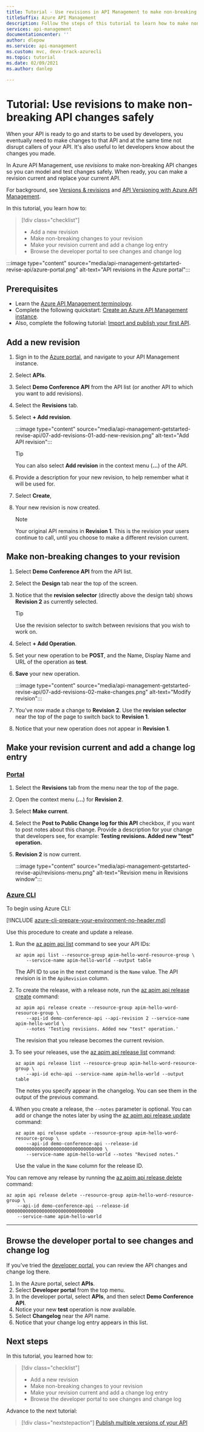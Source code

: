 ```yaml
---
title: Tutorial - Use revisions in API Management to make non-breaking API changes safely 
titleSuffix: Azure API Management
description: Follow the steps of this tutorial to learn how to make non-breaking changes using revisions in API Management.
services: api-management
documentationcenter: ''
author: dlepow
ms.service: api-management
ms.custom: mvc, devx-track-azurecli
ms.topic: tutorial
ms.date: 02/09/2021
ms.author: danlep

---
```


# Tutorial: Use revisions to make non-breaking API changes safely
When your API is ready to go and starts to be used by developers, you eventually need to make changes to that API and at the same time not disrupt callers of your API. It's also useful to let developers know about the changes you made. 

In Azure API Management, use *revisions* to make non-breaking API changes so you can model and test changes safely. When ready, you can make a revision current and replace your current API. 

For background, see [Versions & revisions](https://azure.microsoft.com/blog/versions-revisions/) and [API Versioning with Azure API Management](https://azure.microsoft.com/blog/api-versioning-with-azure-api-management/).

In this tutorial, you learn how to:

> [!div class="checklist"]
> * Add a new revision
> * Make non-breaking changes to your revision
> * Make your revision current and add a change log entry
> * Browse the developer portal to see changes and change log

:::image type="content" source="media/api-management-getstarted-revise-api/azure-portal.png" alt-text="API revisions in the Azure portal":::

## Prerequisites

+ Learn the [Azure API Management terminology](api-management-terminology.md).
+ Complete the following quickstart: [Create an Azure API Management instance](get-started-create-service-instance.md).
+ Also, complete the following tutorial: [Import and publish your first API](import-and-publish.md).

## Add a new revision

1. Sign in to the [Azure portal](https://portal.azure.com), and navigate to your API Management instance.
1. Select **APIs**.
2. Select **Demo Conference API** from the API list (or another API to which you want to add revisions).
3. Select the **Revisions** tab.
4. Select **+ Add revision**.

   :::image type="content" source="media/api-management-getstarted-revise-api/07-add-revisions-01-add-new-revision.png" alt-text="Add API revision":::

    > [!TIP]
    > You can also select **Add revision** in the context menu (**...**) of the API.

5. Provide a description for your new revision, to help remember what it will be used for.
6. Select **Create**,
7. Your new revision is now created.

    > [!NOTE]
    > Your original API remains in **Revision 1**. This is the revision your users continue to call, until you choose to make a different revision current.

## Make non-breaking changes to your revision

1. Select **Demo Conference API** from the API list.
1. Select the **Design** tab near the top of the screen.
1. Notice that the **revision selector** (directly above the design tab) shows **Revision 2** as currently selected.

    > [!TIP]
    > Use the revision selector to switch between revisions that you wish to work on.
1. Select **+ Add Operation**.
1. Set your new operation to be **POST**, and the Name, Display Name and URL of the operation as **test**.
1. **Save** your new operation.

   :::image type="content" source="media/api-management-getstarted-revise-api/07-add-revisions-02-make-changes.png" alt-text="Modify revision":::
1. You've now made a change to **Revision 2**. Use the **revision selector** near the top of the page to switch back to **Revision 1**.
1. Notice that your new operation does not appear in **Revision 1**. 

## Make your revision current and add a change log entry

### [Portal](#tab/azure-portal)

1. Select the **Revisions** tab from the menu near the top of the page.
1. Open the context menu (**...**) for **Revision 2**.
1. Select **Make current**.
1. Select the **Post to Public Change log for this API** checkbox, if you want to post notes about this change. Provide a description for your change that developers see, for example: **Testing revisions. Added new "test" operation.**
1. **Revision 2** is now current.

    :::image type="content" source="media/api-management-getstarted-revise-api/revisions-menu.png" alt-text="Revision menu in Revisions window":::

### [Azure CLI](#tab/azure-cli)

To begin using Azure CLI:

[!INCLUDE [azure-cli-prepare-your-environment-no-header.md](../../includes/azure-cli-prepare-your-environment-no-header.md)]

Use this procedure to create and update a release.

1. Run the [az apim api list](/cli/azure/apim/api#az-apim-api-list) command to see your API IDs:

   ```azurecli
   az apim api list --resource-group apim-hello-word-resource-group \
       --service-name apim-hello-world --output table
   ```

   The API ID to use in the next command is the `Name` value. The API revision is in the `ApiRevision` column.

1. To create the release, with a release note, run the [az apim api release create](/cli/azure/apim/api/release#az-apim-api-release-create) command:

   ```azurecli
   az apim api release create --resource-group apim-hello-word-resource-group \
       --api-id demo-conference-api --api-revision 2 --service-name apim-hello-world \
       --notes 'Testing revisions. Added new "test" operation.'
   ```

   The revision that you release becomes the current revision.

1. To see your releases, use the [az apim api release list](/cli/azure/apim/api/release#az-apim-api-release-list) command:

   ```azurecli
   az apim api release list --resource-group apim-hello-word-resource-group \
       --api-id echo-api --service-name apim-hello-world --output table
   ```

   The notes you specify appear in the changelog. You can see them in the output of the previous command.

1. When you create a release, the `--notes` parameter is optional. You can add or change the notes later by using the [az apim api release update](/cli/azure/apim/api/release#az-apim-api-release-update) command:

   ```azurecli
   az apim api release update --resource-group apim-hello-word-resource-group \
       --api-id demo-conference-api --release-id 00000000000000000000000000000000 \
       --service-name apim-hello-world --notes "Revised notes."
   ```

   Use the value in the `Name` column for the release ID.

You can remove any release by running the [az apim api release delete ](/cli/azure/apim/api/release#az-apim-api-release-delete) command:

```azurecli
az apim api release delete --resource-group apim-hello-word-resource-group \
    --api-id demo-conference-api --release-id 00000000000000000000000000000000 
    --service-name apim-hello-world
```

---

## Browse the developer portal to see changes and change log

If you've tried the [developer portal](api-management-howto-developer-portal-customize.md), you can review the API changes and change log there.

1. In the Azure portal, select **APIs**.
1. Select **Developer portal** from the top menu.
1. In the developer portal, select **APIs**, and then select **Demo Conference API**.
1. Notice your new **test** operation is now available.
1. Select **Changelog** near the API name.
1. Notice that your change log entry appears in this list.

## Next steps

In this tutorial, you learned how to:

> [!div class="checklist"]
> * Add a new revision
> * Make non-breaking changes to your revision
> * Make your revision current and add a change log entry
> * Browse the developer portal to see changes and change log

Advance to the next tutorial:

> [!div class="nextstepaction"]
> [Publish multiple versions of your API](api-management-get-started-publish-versions.md)
